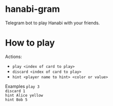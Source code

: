 # hanabi-gram
Telegram bot to play Hanabi with your friends.

# How to play
Actions:
- `play <index of card to play>`
- `discard <index of card to play>`
- `hint <player name to hint> <color or value>`

Examples
`play 3`  
`discard 1`  
`hint Alice yellow`  
`hint Bob 5`  